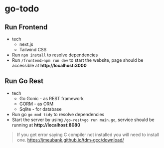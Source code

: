 # go-todo

## Run Frontend

* tech
  * next.js
  * Tailwind CSS
* Run `npm install` to resolve dependencies
* Run `/frontend>npm run dev` to start the website, page should be accessible at **http://localhost:3000**

## Run Go Rest
* tech
  * Go Gonic - as REST framework
  * GORM - as ORM
  * Sqlite - for database
* Run go `go mod tidy` to resolve dependencies
* Start the server by using `/go-rest>go run main.go`, service should be running at **http://localhost:8080**
> If you get error saying C compiler not installed you will need to install one. https://jmeubank.github.io/tdm-gcc/download/
